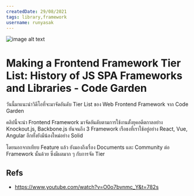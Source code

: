 ```yaml
---
createdDate: 29/08/2021
tags: library,framework
username: runyasak
---
```


![image alt text](/news/making-a-frontend-framework-tier-list-history-of-js-spa-frameworks-and-libraries/image-1.jpeg)

# Making a Frontend Framework Tier List: History of JS SPA Frameworks and Libraries - Code Garden

วันนี้มาแนะนำวิดีโอที่จะมาจัดอันดับ Tier List ของ Web Frontend Framework จาก Code Garden

คลิปนี้จะนำ Frontend Framework มาจัดอันดับตามการใช้งานตั้งยุคอดีตกาลอย่าง Knockout.js, Backbone.js ยันจนถึง 3 Framework เรือธงที่เราใช้อยู่อย่าง React, Vue, Angular อีกทั้งยังมีน้องใหม่อย่าง Solid

โดยนอกจากเทียบ Feature แล้ว ยังมองถึงเรื่อง Documents และ Community ต่อ Framework นั้นด้วย ซึ่งมีผลมาก ๆ กับการจัด Tier

## Refs
- https://www.youtube.com/watch?v=O0o7bvnmc_Y&t=782s
